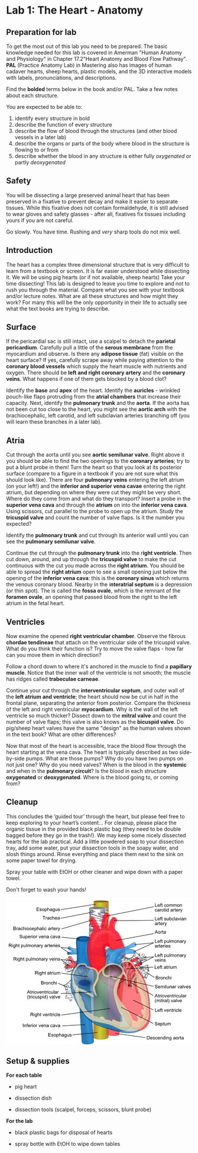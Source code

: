 # Lab 1: The Heart - Anatomy

## Preparation for lab

To get the most out of this lab you need to be prepared. The basic knowledge needed for this lab is covered in Amerman "Human Anatomy and Physiology" in Chapter 17.2"Heart Anatomy and Blood Flow Pathway". **PAL** (Practice Anatomy Lab) in Mastering also has images of human cadaver hearts, sheep hearts, plastic models, and the 3D interactive models with labels, pronunciations, and descriptions. 

Find the **bolded** terms below in the book and/or PAL. Take a few notes about each structure. 

You are expected to be able to:

1. identify every structure in bold
2. describe the function of every structure
3. describe the flow of blood through the structures (and other blood vessels in a later lab)
4. describe the organs or parts of the body where blood in the structure is flowing to or from
5. describe whether the blood in any structure is either fully *oxygenated* or partly *deoxygenated* 

## Safety

You will be dissecting a large preserved animal heart that has been preserved in a fixative to prevent decay and make it easier to separate tissues. While this fixative does not contain formaldehyde, it is still advised to wear gloves and safety glasses - after all, fixatives fix tissues including yours if you are not careful. 

Go slowly. You have time. Rushing and *very* sharp tools do not mix well.


## Introduction

The heart has a complex three dimensional structure that is very difficult to learn from a textbook or screen. It is far easier understood while dissecting it. We will be using pig hearts (or if not available, sheep hearts) Take your time dissecting! This lab is designed to leave you time to explore and not to rush you through the material. Compare what you see with your textbook and/or lecture notes. What are all these structures and how might they work? For many this will be the only opportunity in their life to actually see what the text books are trying to describe.

## Surface

If the pericardial sac is still intact, use a scalpel to detach the **parietal pericardium**. Carefully pull a little of the **serous membrane** from the myocardium and observe. Is there any **adipose tissue** (fat) visible on the heart surface? If yes, carefully scrape away while paying attention to the **coronary blood vessels** which supply the heart muscle with nutrients and oxygen. There should be **left and right coronary artery** and the **coronary veins**. What happens if one of them gets blocked by a blood clot?

Identify the **base** and **apex** of the heart. Identify the **auricles** - wrinkled pouch-like flaps protruding from the **atrial chambers** that increase their capacity. Next, identify the **pulmonary trunk** and the **aorta**. If the aorta has not been cut too close to the heart, you might see the **aortic arch** with the brachiocephalic, left carotid, and left subclavian arteries branching off (you will learn these branches in a later lab).

## Atria

Cut through the aorta until you see **aortic semilunar valve**. Right above it you should be able to find the two openings to the **coronary arteries**; try to put a blunt probe in them! Turn the heart so that you look at its posterior surface (compare to a figure in a textbook if you are not sure what this should look like). There are four **pulmonary veins** entering the left atrium (on your left!) and the **inferior and superior vena cavae** entering the right atrium, but depending on where they were cut they might be very short. Where do they come from and what do they transport? Insert a probe in the **superior vena cava** and through the **atrium** on into the **inferior vena cava**. Using scissors, cut parallel to the probe to open up the atrium. Study the **tricuspid valve** and count the number of valve flaps. Is it the number you expected?

Identify the **pulmonary trunk** and cut through its anterior wall until you can see the **pulmonary semilunar valve**.

Continue the cut through the **pulmonary trunk** into the r**ight ventricle**. Then cut down, around, and up through the **tricuspid valve** to make the cut continuous with the cut you made across the **right atrium**. You should be able to spread the **right atrium** open to see a small opening just below the opening of the **inferior vena cava**: this is the **coronary sinus** which returns the venous coronary blood. Nearby in the i**nteratrial septum** is a depression (or thin spot). The is called the **fossa ovale**, which is the remnant of the **foramen ovale**, an opening that passed blood from the right to the left atrium in the fetal heart.

## Ventricles

Now examine the opened **right ventricular chamber**. Observe the fibrous **chordae tendineae** that attach on the ventricular side of the tricuspid valve. What do you think their function is? Try to move the valve flaps - how far can you move them in which direction?

Follow a chord down to where it's anchored in the muscle to find a **papillary muscle**. Notice that the inner wall of the ventricle is not smooth; the muscle has ridges called **trabeculae carneae**. 

Continue your cut through the **interventricular septum**, and outer wall of the **left atrium and ventricle**; the heart should now be cut in half in the frontal plane, separating the anterior from posterior. Compare the thickness of the left and right ventricular **myocardium**. Why is the wall of the left ventricle so much thicker? Dissect down to the **mitral valve** and count the number of valve flaps; this valve is also knows as the **bicuspid valve**. Do pig/sheep heart valves have the same "design" as the human valves shown in the text book? What are other differences?

Now that most of the heart is accessible, trace the blood flow through the heart starting at the vena cava. The heart is typically described as two side-by-side pumps. What are those pumps? Why do you have two pumps on not just one? Why do you need valves? When is the blood in the **systemic** and when in the **pulmonary circuit**? Is the blood in each structure **oxygenated** or **deoxygenated**. Where is the blood going to, or coming from?

## Cleanup

This concludes the ’guided tour’ through the heart, but please feel free to keep exploring to your heart’s content... For cleanup, please place the organic tissue in the provided black plastic bag (they need to be double bagged before they go in the trash!). We may keep some nicely dissected hearts for the lab practical. Add a little powdered soap to your dissection tray, add some water, put your dissection tools in the soapy water, and slosh things around.  Rinse everything and place them next to the sink on some paper towel for drying.

Spray your table with EtOH or other cleaner and wipe down with a paper towel.

Don't forget to wash your hands!

![](.\figures\heart_1.png)


## Setup & supplies

**For each table**

- pig heart

- dissection dish

- dissection tools (scalpel, forceps, scissors, blunt probe)


**For the lab**

- black plastic bags for disposal of hearts

- spray bottle with EtOH to wipe down tables
